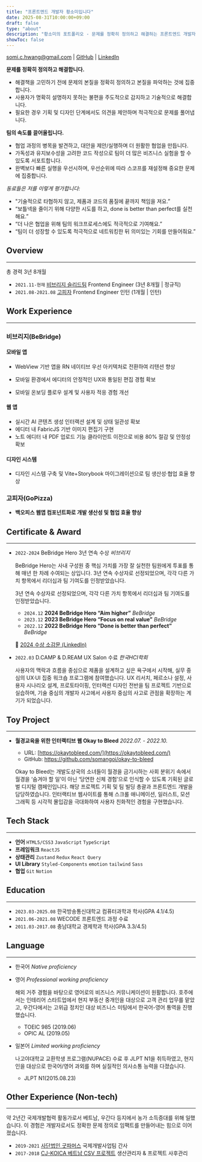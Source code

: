 ```yaml
---
title: "프론트엔드 개발자 황소미입니다"
date: 2025-08-31T10:00:00+09:00
draft: false
type: "about"
description: "황소미의 포트폴리오 - 문제를 정확히 정의하고 해결하는 프론트엔드 개발자"
showToc: false
---
```


[somi.c.hwang@gmail.com](mailto:somi.c.hwang@gmail.com) | [GitHub](https://github.com/somangoi) | [LinkedIn](https://www.linkedin.com/in/somi-hwang/)

**문제를 정확히 정의하고 해결합니다.**

- 해결책을 고민하기 전에 문제의 본질을 정확히 정의하고 본질을 파악하는 것에 집중합니다.
- 사용자가 명확히 설명하지 못하는 불편을 주도적으로 감지하고 기술적으로 해결합니다.
- 필요한 경우 기획 및 디자인 단계에서도 의견을 제안하며 적극적으로 문제를 풀어냅니다.

**팀의 속도를 끌어올립니다.**

- 협업 과정의 병목을 발견하고, 대안을 제안/실행하며 더 원활한 협업을 만듭니다.
- 가독성과 유지보수성을 고려한 코드 작성으로 팀이 더 많은 비즈니스 실험을 할 수 있도록 서포트합니다.
- 완벽보다 빠른 실행을 우선시하며, 우선순위에 따라 스코프를 재설정해 중요한 문제에 집중합니다.

_동료들은 저를 이렇게 평가합니다:_

- "기술적으로 타협하지 않고, 제품과 코드의 품질에 끝까지 책임을 져요.”
- “보틀넥을 줄이기 위해 다양한 시도를 하고, done is better than perfect를 실천해요.”
- “더 나은 협업을 위해 팀의 워크프로세스에도 적극적으로 기여해요.”
- “팀이 더 성장할 수 있도록 적극적으로 네트워킹한 뒤 의미있는 기회를 만들어줘요.”

## Overview

---

총 경력 3년 8개월

- `2021.11-현재` [비브리지 슬리드팀](https://home.slid.cc/) Frontend Engineer (3년 8개월 | 정규직)
- `2021.08-2021.08` [고피자](https://gopizza.kr/) Frontend Engineer 인턴 (1개월 | 인턴)

## Work Experience

---

### 비브리지(BeBridge)

#### 모바일 앱

- WebView 기반 앱을 RN 네이티브 우선 아키텍처로 전환하여 리텐션 향상

- 모바일 환경에서 에디터의 안정적인 UX와 통일된 편집 경험 확보

- 모바일 온보딩 플로우 설계 및 사용자 적응 경험 개선

#### 웹 앱

- 실시간 AI 콘텐츠 생성 인터랙션 설계 및 상태 일관성 확보
- 에디터 내 FabricJS 기반 이미지 편집기 구현
- 노트 에디터 내 PDF 업로드 기능 클라이언트 이전으로 비용 80% 절감 및 안정성 확보

#### 디자인 시스템

- 디자인 시스템 구축 및 Vite+Storybook 마이그레이션으로 팀 생산성·협업 효율 향상

### 고피자(GoPizza)

- **백오피스 웹앱 컴포넌트화로 개발 생산성 및 협업 효율 향상**

## Certificate & Award

---

- `2022-2024` BeBridge Hero 3년 연속 수상 _비브리지_

  BeBridge Hero는 사내 구성원 중 핵심 가치를 가장 잘 실천한 팀원에게 투표를 통해 매년 한 차례 수여되는 상입니다. 3년 연속 수상자로 선정되었으며, 각각 다른 가치 항목에서 리더십과 팀 기여도를 인정받았습니다.

  3년 연속 수상자로 선정되었으며, 각각 다른 가치 항목에서 리더십과 팀 기여도를 인정받았습니다.

  - `2024.12` **2024 BeBridge Hero “Aim higher”** _BeBridge_
  - `2023.12` **2023 BeBridge Hero “Focus on real value”** _BeBridge_
  - `2022.12` **2022 BeBridge Hero “Done is better than perfect”** _BeBridge_

  🔗 [2024 수상 소감문 (LinkedIn)](https://www.linkedin.com/posts/activity-7281942033978531840-WcEo?utm_source=social_share_send&utm_medium=member_desktop_web&rcm=ACoAACJnh1oBHfLH40Cux-I_Oay_5CZqHFkuE3o)

- `2022.03` D.CAMP & D.REAM UX Salon 수료 _한국HCI학회_

  사용자의 맥락과 흐름을 중심으로 제품을 설계하고 싶은 욕구에서 시작해, 실무 중심의 UX·UI 집중 워크숍 프로그램에 참여했습니다.
  UX 리서치, 페르소나 설정, 사용자 시나리오 설계, 프로토타이핑, 인터랙션 디자인 전반을 팀 프로젝트 기반으로 실습하며, 기술 중심의 개발자 사고에서 사용자 중심의 사고로 관점을 확장하는 계기가 되었습니다.

## Toy Project

---

- **월경교육을 위한 인터랙티브 웹 Okay to Bleed** _2022.07. - 2022.10._

  - URL: [https://okaytobleed.com/](https://okaytobleed.com/)
  - GitHub: https://github.com/somangoi/okay-to-bleed

  Okay to Bleed는 개발도상국의 소녀들이 월경을 금기시하는 사회 분위기 속에서 월경을 ‘숨겨야 할 일’이 아닌 ‘당연한 신체 경험’으로 인식할 수 있도록 기획된 글로벌 디지털 캠페인입니다. 해당 프로젝트 기획 및 팀 빌딩 총괄과 프론트엔드 개발을 담당하였습니다. 인터랙티브 웹사이트를 통해 스크롤 애니메이션, 일러스트, 모션 그래픽 등 시각적 몰입감을 극대화하여 사용자 친화적인 경험을 구현했습니다.

## Tech Stack

---

- **언어** `HTML5/CSS3` `JavaScript` `TypeScript`
- **프레임워크** `ReactJS`
- **상태관리** `Zustand` `Redux` `React Query`
- **UI Library** `Styled-Components` `emotion` `tailwind` `Sass`
- **협업** `Git` `Notion`

## Education

---

- `2023.03-2025.08` 한국방송통신대학교 컴퓨터과학과 학사(GPA 4.1/4.5)
- `2021.06-2021.08` WECODE 프론트엔드 과정 수료
- `2011.03-2017.08` 충남대학교 경제학과 학사(GPA 3.3/4.5)

## Language

---

- 한국어 _Native proficiency_
- 영어 _Professional working proficiency_

  해외 거주 경험을 바탕으로 영어로의 비즈니스 커뮤니케이션이 원활합니다. 호주에서는 인테리어 스타트업에서 현지 부동산 중개인을 대상으로 고객 관리 업무를 맡았고, 우간다에서는 고위급 정치인 대상 비즈니스 미팅에서 한국어-영어 통역을 진행했습니다.

  - TOEIC 985 (2019.06)
  - OPIC AL (2019.05)

- 일본어 _Limited working proficiency_

  나고야대학교 교환학생 프로그램(NUPACE) 수료 후 JLPT N1을 취득하였고, 현지인을 대상으로 한국어/영어 과외를 하며 실질적인 의사소통 능력을 다졌습니다.

  - JLPT N1(2015.08.23)

## Other Experience (Non-tech)

---

약 2년간 국제개발협력 활동가로서 베트남, 우간다 등지에서 농가 소득증대를 위해 일했습니다. 이 경험은 개발자로서도 정확한 문제 정의로 임팩트를 만들어내는 힘으로 이어졌습니다.

- `2019-2021` [사단법인 굿파머스](https://goodfarmers.or.kr/) 국제개발사업팀 간사
- `2017-2018` [CJ-KOICA 베트남 CSV 프로젝트](https://www.facebook.com/koicacjninhthuan/) 생산관리자 & 프로젝트 사후관리
